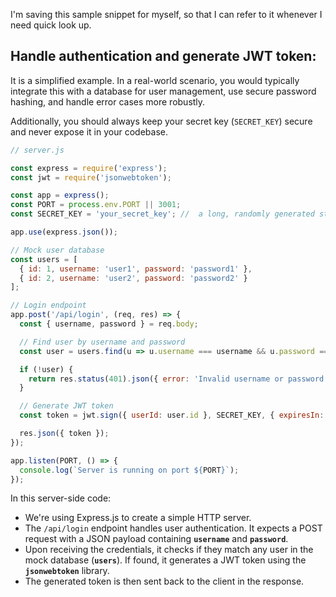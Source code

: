 I'm saving this sample snippet for myself, so that I can refer to it whenever I need quick look up. 

## Handle authentication and generate JWT token:

It is a simplified example. In a real-world scenario, you would typically integrate this with a database for user management, use secure password hashing, and handle error cases more robustly. 

Additionally, you should always keep your secret key (`SECRET_KEY`) secure and never expose it in your codebase.

```javascript
// server.js

const express = require('express');
const jwt = require('jsonwebtoken');

const app = express();
const PORT = process.env.PORT || 3001;
const SECRET_KEY = 'your_secret_key'; //  a long, randomly generated string

app.use(express.json());

// Mock user database
const users = [
  { id: 1, username: 'user1', password: 'password1' },
  { id: 2, username: 'user2', password: 'password2' }
];

// Login endpoint
app.post('/api/login', (req, res) => {
  const { username, password } = req.body;

  // Find user by username and password
  const user = users.find(u => u.username === username && u.password === password);

  if (!user) {
    return res.status(401).json({ error: 'Invalid username or password' });
  }

  // Generate JWT token
  const token = jwt.sign({ userId: user.id }, SECRET_KEY, { expiresIn: '1h' });

  res.json({ token });
});

app.listen(PORT, () => {
  console.log(`Server is running on port ${PORT}`);
});

```
In this server-side code:

 - We're using Express.js to create a simple HTTP server.
 - The `/api/login` endpoint handles user authentication. It expects a POST request with a JSON payload containing __`username`__ and __`password`__.
 - Upon receiving the credentials, it checks if they match any user in the mock database (__`users`__). If found, it generates a JWT token using the __`jsonwebtoken`__ library.
 - The generated token is then sent back to the client in the response.
